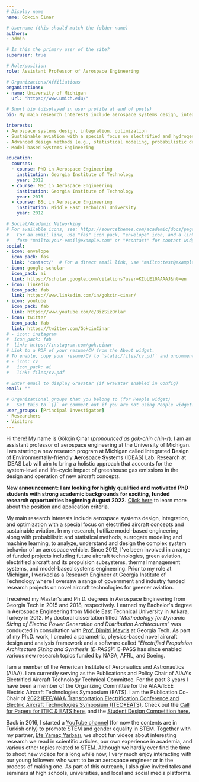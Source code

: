 ```yaml
---
# Display name
name: Gokcin Cinar

# Username (this should match the folder name)
authors:
- admin

# Is this the primary user of the site?
superuser: true

# Role/position
role: Assistant Professor of Aerospace Engineering

# Organizations/Affiliations
organizations:
- name: University of Michigan
  url: "https://www.umich.edu/"

# Short bio (displayed in user profile at end of posts)
bio: My main research interests include aerospace systems design, integration, and optimization with a special focus on electrified aircraft and sustainable aviation concepts.

interests:
- Aerospace systems design, integration, optimization
- Sustainable aviation with a special focus on electrified and hydrogen-powered aircraft concepts
- Advanced design methods (e.g., statistical modeling, probabilistic design, machine learning, etc.)
- Model-based Systems Engineering

education:
  courses:
  - course: PhD in Aerospace Engineering
    institution: Georgia Institute of Technology
    year: 2018
  - course: MSc in Aerospace Engineering
    institution: Georgia Institute of Technology
    year: 2015
  - course: BSc in Aerospace Engineering
    institution: Middle East Technical University
    year: 2012

# Social/Academic Networking
# For available icons, see: https://sourcethemes.com/academic/docs/page-builder/#icons
#   For an email link, use "fas" icon pack, "envelope" icon, and a link in the
#   form "mailto:your-email@example.com" or "#contact" for contact widget.
social:
- icon: envelope
  icon_pack: fas
  link: 'contact/'  # For a direct email link, use "mailto:test@example.org".
- icon: google-scholar
  icon_pack: ai
  link: https://scholar.google.com/citations?user=KIbLE10AAAAJ&hl=en
- icon: linkedin
  icon_pack: fab
  link: https://www.linkedin.com/in/gokcin-cinar/
- icon: youtube
  icon_pack: fab
  link: https://www.youtube.com/c/BizSizOnlar
- icon: twitter
  icon_pack: fab
  link: https://twitter.com/GokcinCinar
# - icon: instagram
#  icon_pack: fab
#  link: https://instagram.com/gok.cinar
# Link to a PDF of your resume/CV from the About widget.
# To enable, copy your resume/CV to `static/files/cv.pdf` and uncomment the lines below.
# - icon: cv
#   icon_pack: ai
#   link: files/cv.pdf

# Enter email to display Gravatar (if Gravatar enabled in Config)
email: ""

# Organizational groups that you belong to (for People widget)
#   Set this to `[]` or comment out if you are not using People widget.
user_groups: [Principal Investigator]
- Researchers
- Visitors
---
```


Hi there! My name is Gökçin Çınar (*pronounced as gok-chin chin-r*). I am an assistant professor of aerospace engineering at the University of Michigan. I am starting a new research program at Michigan called **I**ntegrated **D**esign of **E**nvironmentally-friendly **A**erospace **S**ystems (IDEAS) Lab. Research at IDEAS Lab will aim to bring a holistic approach that accounts for the system-level and life-cycle impact of greenhouse gas emissions in the design and operation of new aircraft concepts.

**New announcement:** **I am looking for highly qualified and motivated PhD students with strong academic backgrounds for exciting, funded research opportunities beginning August 2022.** [Click here](https://drive.google.com/file/d/1c5ow0G1QrrQWgerPh7FhI8nkspyOXxTZ/view?usp=sharing) to learn more about the position and application criteria.

My main research interests include aerospace systems design, integration, and optimization with a special focus on electrified aircraft concepts and sustainable aviation. In my research, I utilize model-based engineering along with probabilistic and statistical methods, surrogate modeling and machine learning, to analyze, understand and design the complex system behavior of an aerospace vehicle. Since 2012, I've been involved in a range of funded projects including future aircraft technologies, green aviation, electrified aircraft and its propulsion subsystems, thermal management systems, and model-based systems engineering. Prior to my role at Michigan, I worked as a Research Engineer at Georgia Institute of Technology where I oversaw a range of government and industry funded research projects on novel aircraft technologies for greener aviation.

I received my Master's and Ph.D. degrees in Aerospace Engineering from Georgia Tech in 2015 and 2018, respectively. I earned my Bachelor's degree in Aerospace Engineering from Middle East Technical University in Ankara, Turkey in 2012. My doctoral dissertation titled “*Methodology for Dynamic Sizing of Electric Power Generation and Distribution Architectures*” was conducted in consultation with [Prof. Dimitri Mavris](https://www.asdl.gatech.edu/Faculty.html) at Georgia Tech. As part of my Ph.D. work, I created a parametric, physics-based novel aircraft design and analysis framework and a software called “*Electrified Propulsion Architecture Sizing and Synthesis (E-PASS)*”. E-PASS has since enabled various new research topics funded by NASA, AFRL, and Boeing. 

I am a member of the American Institute of Aeronautics and Astronautics (AIAA). I am currently serving as the Publications and Policy Chair of AIAA's Electrified Aircraft Technology Technical Committee. For the past 3 years I have been a member of the Organizing Committee for the AIAA/IEEE Electric Aircraft Technologies Symposium (EATS). I am the Publication Co-Chair of [2022 IEEE/AIAA Transportation Electrification Conference and Electric Aircraft Technologies Symposium (ITEC+EATS)](https://itec-conf.com/). Check out the [Call for Papers for ITEC & EATS here](https://itec-conf.com/itec/wp-content/uploads/2021/09/Call-For-PapersV4.pdf), and the [Student Design Competition here.](https://itec-conf.com/student-competition/)

Back in 2016, I started a [YouTube channel](http://youtube.com/BizsizOnlar) (for now the contents are in Turkish only) to promote STEM and gender equality in STEM. Together with my partner, [Efe Yamaç Yarbaşı](https://www.linkedin.com/in/efe-yama%C3%A7-yarba%C5%9F%C4%B1-5a99a6aa/), we shoot fun videos about interesting research we read in scientific articles, our own experience in academia, and various other topics related to STEM. Although we hardly ever find the time to shoot new videos for a long while now, I very much enjoy interacting with our young followers who want to be an aerospace engineer or in the process of making one. As part of this outreach, I also give invited talks and seminars at high schools, universities, and local and social media platforms.
